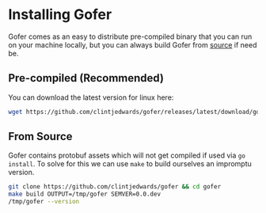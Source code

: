 # Installing Gofer

Gofer comes as an easy to distribute pre-compiled binary that you can run on your machine locally, but you can always build Gofer from [source](#from-source) if need be.

## Pre-compiled (Recommended)

You can download the latest version for linux here:

```bash
wget https://github.com/clintjedwards/gofer/releases/latest/download/gofer
```

## From Source

Gofer contains protobuf assets which will not get compiled if used via `go install`.
To solve for this we can use `make` to build ourselves an impromptu version.

```bash
git clone https://github.com/clintjedwards/gofer && cd gofer
make build OUTPUT=/tmp/gofer SEMVER=0.0.dev
/tmp/gofer --version
```

